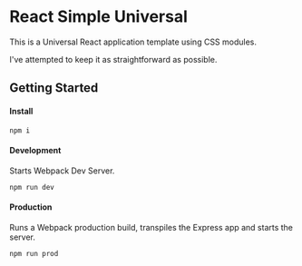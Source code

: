 # React Simple Universal

This is a Universal React application template using CSS modules.

I've attempted to keep it as straightforward as possible.

## Getting Started

#### Install

`npm i`

#### Development

Starts Webpack Dev Server.

`npm run dev`

#### Production

Runs a Webpack production build, transpiles the Express app and starts the server.

`npm run prod`
